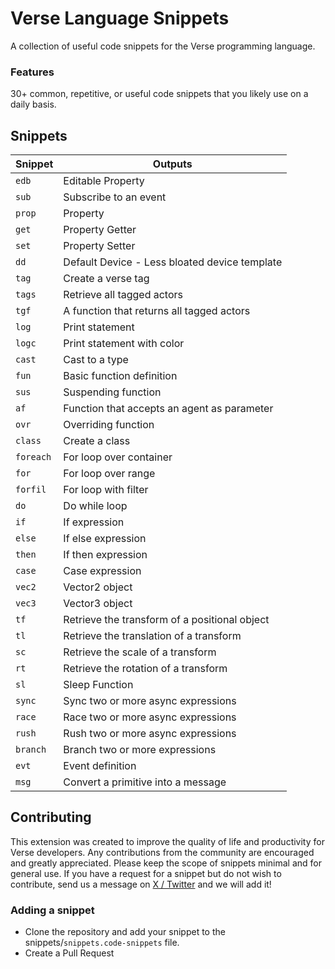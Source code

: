 # Verse Language Snippets

A collection of useful code snippets for the Verse programming language.

### Features

30+ common, repetitive, or useful code snippets that you likely use on a daily basis.

## Snippets

| Snippet   | Outputs                                       |
| --------- | --------------------------------------------- |
| `edb`     | Editable Property                             |
| `sub`     | Subscribe to an event                         |
| `prop`    | Property                                      |
| `get`     | Property Getter                               |
| `set`     | Property Setter                               |
| `dd`      | Default Device - Less bloated device template |
| `tag`     | Create a verse tag                            |
| `tags`    | Retrieve all tagged actors                    |
| `tgf`     | A function that returns all tagged actors     |
| `log`     | Print statement                               |
| `logc`    | Print statement with color                    |
| `cast`    | Cast to a type                                |
| `fun`     | Basic function definition                     |
| `sus`     | Suspending function                           |
| `af`      | Function that accepts an agent as parameter   |
| `ovr`     | Overriding function                           |
| `class`   | Create a class                                |
| `foreach` | For loop over container                       |
| `for`     | For loop over range                           |
| `forfil`  | For loop with filter                          |
| `do`      | Do while loop                                 |
| `if`      | If expression                                 |
| `else`    | If else expression                            |
| `then`    | If then expression                            |
| `case`    | Case expression                               |
| `vec2`    | Vector2 object                                |
| `vec3`    | Vector3 object                                |
| `tf`      | Retrieve the transform of a positional object |
| `tl`      | Retrieve the translation of a transform       |
| `sc`      | Retrieve the scale of a transform             |
| `rt`      | Retrieve the rotation of a transform          |
| `sl`      | Sleep Function                                |
| `sync`    | Sync two or more async expressions            |
| `race`    | Race two or more async expressions            |
| `rush`    | Rush two or more async expressions            |
| `branch`  | Branch two or more expressions                |
| `evt`     | Event definition                              |
| `msg`     | Convert a primitive into a message            |

## Contributing

This extension was created to improve the quality of life and productivity for Verse developers. Any contributions from the community are encouraged and greatly appreciated. Please keep the scope of snippets minimal and for general use. If you have a request for a snippet but do not wish to contribute, send us a message on [X / Twitter](https://twitter.com/BloomCx) and we will add it!

### Adding a snippet

- Clone the repository and add your snippet to the snippets/`snippets.code-snippets` file.
- Create a Pull Request
